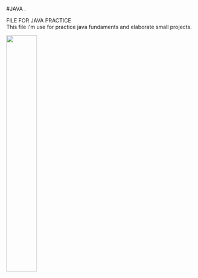 #JAVA .

FILE FOR JAVA PRACTICE <br>
This file i'm use for practice java fundaments and elaborate small projects.

<img src="https://cdn.jsdelivr.net/gh/devicons/devicon/icons/java/java-original-wordmark.svg" WIDTH="40%"/>
